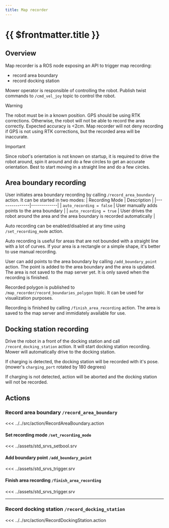 ```yaml
---
title: Map recorder
---
```

# {{ $frontmatter.title }}

## Overview

Map recorder is a ROS node exposing an API to trigger map recording:

- record area boundary
- record docking station

Mower operator is responsible of controlling the robot. Publish twist commands to `/cmd_vel_joy` topic to control the robot.

> [!WARNING]
> The robot must be in a known position. GPS should be using RTK corrections. Otherwise, the robot will not be able to record the area correctly. Expected accuracy is <2cm.
> Map recorder will not deny recording if GPS is not using RTK corrections, but the recorded area will be inaccurate.

> [!IMPORTANT]
> Since robot's orientation is not known on startup, it is required to drive the robot around, spin it around and do a few circles to get an accurate orientation. Best to start moving in a straight line and do a few circles. 

## Area boundary recording

User initiates area boundary recording by calling `/record_area_boundary` action. It can be started in two modes:
| Recording Mode | Description |
|---------------|-------------|
| `auto_recording = false` | User manually adds points to the area boundary |
| `auto_recording = true` | User drives the robot around the area and the area boundary is recorded automatically |

Auto recording can be enabled/disabled at any time using `/set_recording_mode` action.

Auto recording is useful for areas that are not bounded with a straight line with a lot of curves. If your area is a rectangle or a simple shape, it's better to use manual recording.

User can add points to the area boundary by calling `/add_boundary_point` action. The point is added to the area boundary and the area is updated. The area is not saved to the map server yet. It is only saved when the recording is finished.

Recorded polygon is published to `/map_recorder/record_boundaries_polygon` topic. It can be used for visualization purposes.

Recording is finished by calling `/finish_area_recording` action. The area is saved to the map server and immidiately available for use.

## Docking station recording

Drive the robot in a front of the docking station and call `/record_docking_station` action.
It will start docking station recording. Mower will automatically drive to the docking station.

If charging is detected, the docking station will be recorded with it's pose. (mower's `charging_port` rotated by 180 degrees)

If charging is not detected, action will be aborted and the docking station will not be recorded.

## Actions

### Record area boundary `/record_area_boundary`

<<< ../../src/action/RecordAreaBoundary.action

#### Set recording mode `/set_recording_mode`

<<< ../assets/std_srvs_setbool.srv

#### Add boundary point `/add_boundary_point`

<<< ../assets/std_srvs_trigger.srv

#### Finish area recording `/finish_area_recording`

<<< ../assets/std_srvs_trigger.srv

---

### Record docking station `/record_docking_station`

<<< ../../src/action/RecordDockingStation.action